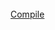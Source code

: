 <div class="row-fluid" id="wrapper">
  <div id="editor_wrapper" class="span6">
    <div id="editor"></div>
    <br />
    <a href="#" id="run_code" class="btn btn-primary">Compile</a>
  </div>

  <div id="viewer_wrapper" class="span6">
    <div id="viewer"></div>
  </div>
</div>


<script src="/javascripts/codemirror.js"></script>
<script src="/javascripts/ruby.js"></script>
<script src="/javascripts/javascript.js"></script>
<link href="/stylesheets/codemirror.css" rel="stylesheet">
<script src="/opal.js"></script>
<script src="/opal-parser.js"></script>

<script>
  var viewer = CodeMirror(document.getElementById("viewer"), {
      lineNumbers: true,
      mode: "javascript",
      readOnly: true
    });
    var editor = CodeMirror(document.getElementById("editor"), {
      lineNumbers: true,
      mode: "ruby",
      tabMode: "shift"
    });

    var run = document.getElementById('run_code');

    if (run.addEventListener) {
      run.addEventListener('click', compile, false);
    }
    else {
      run.attachEvent('onclick', compile);
    }
    // Initialize
    editor.setValue("[1, 2, 3, 4].each do |a|\n  puts a\nend\n\nclass Foo\n  attr_reader :name\nend\n\nadam = Foo.new\nadam.name = 'Adam Beynon'\nputs adam.name");
    // Functions to update editor and viewer content
    function compile() {
      try {
        viewer.setValue(Opal.Opal.Parser.$new().$parse(editor.getValue()));
      }
      catch (err) { 
      }
      return false;
    }
</script>
